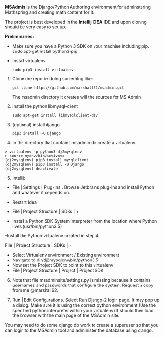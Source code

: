 **MSAdmin** is the Django/Python Authoring environment for adminstering Mathspring and creating math content for it.

The project is best developed in the __Intellij IDEA__ IDE and upon cloning should be very easy to set up.

**Preliminaries:**

- Make sure you have a Python 3 SDK on your machine including pip.
sudo apt-get install python3-pip

- Install virtualenv 

    `sudo pip3 install virtualenv` 

1. Clone the repo by doing something like:

    `git clone https://github.com/marshall62/msadmin.git`

   The msadmin directory it creates will the sources for MS Admin.

2. install the python libmysql-client

    `sudo apt-get install libmysqlclient-dev` 

3. (optional) install django

    `pip3 install -U Django`

4.  In the directory that contains msadmin dir create a virtualenv
```
> virtualenv -p python3 dj2mysqlenv
> source myenv/bin/activate
(dj2mysqlenv) pip3 install mysqlclient
(dj2mysqlenv) pip3 install -U Django
(dj2mysqlenv) deactivate
```

5. Intellij: 

- File | Settings | Plug-ins .  Browse Jetbrains plug-ins and install Python and whatever it depends on.
- Restart Idea

- File | Project Structure | SDKs | + 
- Install a Python SDK System Interpreter from the location where Python lives (usr/bin/python3.5)

-Install the Python virtualenv created in step 4.

File | Project Structure | SDKs | +

- Select Virtualenv environment /  Existing environment 
- Navigate to dir/dj2mysqlenv/bin/python3.5
- Now set the Project SDK to point to this virtualenv
- File | Project Structure | Project | Project SDK 

6.   Note that file msadminsite/settings.py is missing because it contains usernames and passwords that configure the system.
Request a copy from me @marshall62.

7.  Run | Edit Configurations.  Select Run Django-2 login page.  It may pop up a dialog.   Make sure it 
is using the correct python environment (Use the specified python interpreter within your
virtualenv)   It should then load the browser with the main page of the MSAdmin site.

You may need to do some django db work to create a superuser so that you can login to the MSAdmin tool and administer
the database using django.






